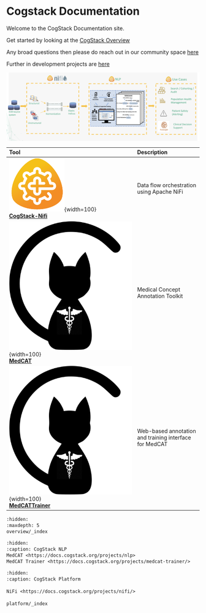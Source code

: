 # Cogstack Documentation

Welcome to the CogStack Documentation site.

Get started by looking at the [CogStack Overview](overview/cogstack-documentation.md)

Any broad questions then please do reach out in our community space [here](https://discourse.cogstack.org/)

Further in development projects are [here](https://github.com/orgs/CogStack/repositories)

![](./overview/attachments/43c14755-e565-4ae0-a0a3-ec6dc18a691c.png)

| Tool | Description |
|:-----|:------------|
| ![CogStack-Nifi](overview/attachments/36c0d23f-a632-4fbf-9f7c-6669e88bbd39.png){width=100} <br/> [**CogStack-Nifi**](https://cogstack-nifi.readthedocs.io/en/latest/main.html) | Data flow orchestration using Apache NiFi |
| ![MedCAT](overview/attachments/09a8bb60-9864-41fa-be7b-cf9a9dc04498.png){width=100} <br/> [**MedCAT**](https://medcat.readthedocs.io/en/latest/) | Medical Concept Annotation Toolkit |
| ![MedCATTrainer](overview/attachments/09a8bb60-9864-41fa-be7b-cf9a9dc04498.png){width=100} <br/> [**MedCATTrainer**](https://medcattrainer.readthedocs.io/en/latest/) | Web-based annotation and training interface for MedCAT |


```{toctree}
:hidden:
:maxdepth: 5
overview/_index

```

```{toctree}
:hidden:
:caption: CogStack NLP
MedCAT <https://docs.cogstack.org/projects/nlp>
MedCAT Trainer <https://docs.cogstack.org/projects/medcat-trainer/>

```

```{toctree}
:hidden:
:caption: CogStack Platform

NiFi <https://docs.cogstack.org/projects/nifi/>

platform/_index
```


